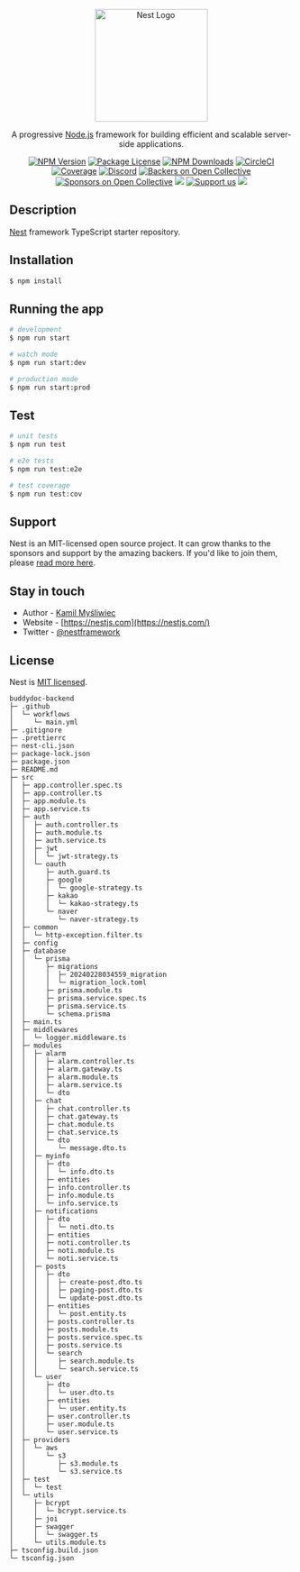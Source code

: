 <p align="center">
  <a href="http://nestjs.com/" target="blank"><img src="https://nestjs.com/img/logo-small.svg" width="200" alt="Nest Logo" /></a>
</p>

[circleci-image]: https://img.shields.io/circleci/build/github/nestjs/nest/master?token=abc123def456
[circleci-url]: https://circleci.com/gh/nestjs/nest

  <p align="center">A progressive <a href="http://nodejs.org" target="_blank">Node.js</a> framework for building efficient and scalable server-side applications.</p>
    <p align="center">
<a href="https://www.npmjs.com/~nestjscore" target="_blank"><img src="https://img.shields.io/npm/v/@nestjs/core.svg" alt="NPM Version" /></a>
<a href="https://www.npmjs.com/~nestjscore" target="_blank"><img src="https://img.shields.io/npm/l/@nestjs/core.svg" alt="Package License" /></a>
<a href="https://www.npmjs.com/~nestjscore" target="_blank"><img src="https://img.shields.io/npm/dm/@nestjs/common.svg" alt="NPM Downloads" /></a>
<a href="https://circleci.com/gh/nestjs/nest" target="_blank"><img src="https://img.shields.io/circleci/build/github/nestjs/nest/master" alt="CircleCI" /></a>
<a href="https://coveralls.io/github/nestjs/nest?branch=master" target="_blank"><img src="https://coveralls.io/repos/github/nestjs/nest/badge.svg?branch=master#9" alt="Coverage" /></a>
<a href="https://discord.gg/G7Qnnhy" target="_blank"><img src="https://img.shields.io/badge/discord-online-brightgreen.svg" alt="Discord"/></a>
<a href="https://opencollective.com/nest#backer" target="_blank"><img src="https://opencollective.com/nest/backers/badge.svg" alt="Backers on Open Collective" /></a>
<a href="https://opencollective.com/nest#sponsor" target="_blank"><img src="https://opencollective.com/nest/sponsors/badge.svg" alt="Sponsors on Open Collective" /></a>
  <a href="https://paypal.me/kamilmysliwiec" target="_blank"><img src="https://img.shields.io/badge/Donate-PayPal-ff3f59.svg"/></a>
    <a href="https://opencollective.com/nest#sponsor"  target="_blank"><img src="https://img.shields.io/badge/Support%20us-Open%20Collective-41B883.svg" alt="Support us"></a>
  <a href="https://twitter.com/nestframework" target="_blank"><img src="https://img.shields.io/twitter/follow/nestframework.svg?style=social&label=Follow"></a>
</p>
  <!--[![Backers on Open Collective](https://opencollective.com/nest/backers/badge.svg)](https://opencollective.com/nest#backer)
  [![Sponsors on Open Collective](https://opencollective.com/nest/sponsors/badge.svg)](https://opencollective.com/nest#sponsor)-->

## Description

[Nest](https://github.com/nestjs/nest) framework TypeScript starter repository.

## Installation

```bash
$ npm install
```

## Running the app

```bash
# development
$ npm run start

# watch mode
$ npm run start:dev

# production mode
$ npm run start:prod
```

## Test

```bash
# unit tests
$ npm run test

# e2e tests
$ npm run test:e2e

# test coverage
$ npm run test:cov
```

## Support

Nest is an MIT-licensed open source project. It can grow thanks to the sponsors and support by the amazing backers. If you'd like to join them, please [read more here](https://docs.nestjs.com/support).

## Stay in touch

- Author - [Kamil Myśliwiec](https://kamilmysliwiec.com)
- Website - [https://nestjs.com](https://nestjs.com/)
- Twitter - [@nestframework](https://twitter.com/nestframework)

## License

Nest is [MIT licensed](LICENSE).

```
buddydoc-backend
├─ .github
│  └─ workflows
│     └─ main.yml
├─ .gitignore
├─ .prettierrc
├─ nest-cli.json
├─ package-lock.json
├─ package.json
├─ README.md
├─ src
│  ├─ app.controller.spec.ts
│  ├─ app.controller.ts
│  ├─ app.module.ts
│  ├─ app.service.ts
│  ├─ auth
│  │  ├─ auth.controller.ts
│  │  ├─ auth.module.ts
│  │  ├─ auth.service.ts
│  │  ├─ jwt
│  │  │  └─ jwt-strategy.ts
│  │  └─ oauth
│  │     ├─ auth.guard.ts
│  │     ├─ google
│  │     │  └─ google-strategy.ts
│  │     ├─ kakao
│  │     │  └─ kakao-strategy.ts
│  │     └─ naver
│  │        └─ naver-strategy.ts
│  ├─ common
│  │  └─ http-exception.filter.ts
│  ├─ config
│  ├─ database
│  │  └─ prisma
│  │     ├─ migrations
│  │     │  ├─ 20240228034559_migration
│  │     │  └─ migration_lock.toml
│  │     ├─ prisma.module.ts
│  │     ├─ prisma.service.spec.ts
│  │     ├─ prisma.service.ts
│  │     └─ schema.prisma
│  ├─ main.ts
│  ├─ middlewares
│  │  └─ logger.middleware.ts
│  ├─ modules
│  │  ├─ alarm
│  │  │  ├─ alarm.controller.ts
│  │  │  ├─ alarm.gateway.ts
│  │  │  ├─ alarm.module.ts
│  │  │  ├─ alarm.service.ts
│  │  │  └─ dto
│  │  ├─ chat
│  │  │  ├─ chat.controller.ts
│  │  │  ├─ chat.gateway.ts
│  │  │  ├─ chat.module.ts
│  │  │  ├─ chat.service.ts
│  │  │  └─ dto
│  │  │     └─ message.dto.ts
│  │  ├─ myinfo
│  │  │  ├─ dto
│  │  │  │  └─ info.dto.ts
│  │  │  ├─ entities
│  │  │  ├─ info.controller.ts
│  │  │  ├─ info.module.ts
│  │  │  └─ info.service.ts
│  │  ├─ notifications
│  │  │  ├─ dto
│  │  │  │  └─ noti.dto.ts
│  │  │  ├─ entities
│  │  │  ├─ noti.controller.ts
│  │  │  ├─ noti.module.ts
│  │  │  └─ noti.service.ts
│  │  ├─ posts
│  │  │  ├─ dto
│  │  │  │  ├─ create-post.dto.ts
│  │  │  │  ├─ paging-post.dto.ts
│  │  │  │  └─ update-post.dto.ts
│  │  │  ├─ entities
│  │  │  │  └─ post.entity.ts
│  │  │  ├─ posts.controller.ts
│  │  │  ├─ posts.module.ts
│  │  │  ├─ posts.service.spec.ts
│  │  │  ├─ posts.service.ts
│  │  │  └─ search
│  │  │     ├─ search.module.ts
│  │  │     └─ search.service.ts
│  │  └─ user
│  │     ├─ dto
│  │     │  └─ user.dto.ts
│  │     ├─ entities
│  │     │  └─ user.entity.ts
│  │     ├─ user.controller.ts
│  │     ├─ user.module.ts
│  │     └─ user.service.ts
│  ├─ providers
│  │  └─ aws
│  │     └─ s3
│  │        ├─ s3.module.ts
│  │        └─ s3.service.ts
│  ├─ test
│  │  └─ test
│  └─ utils
│     ├─ bcrypt
│     │  └─ bcrypt.service.ts
│     ├─ joi
│     ├─ swagger
│     │  └─ swagger.ts
│     └─ utils.module.ts
├─ tsconfig.build.json
└─ tsconfig.json

```